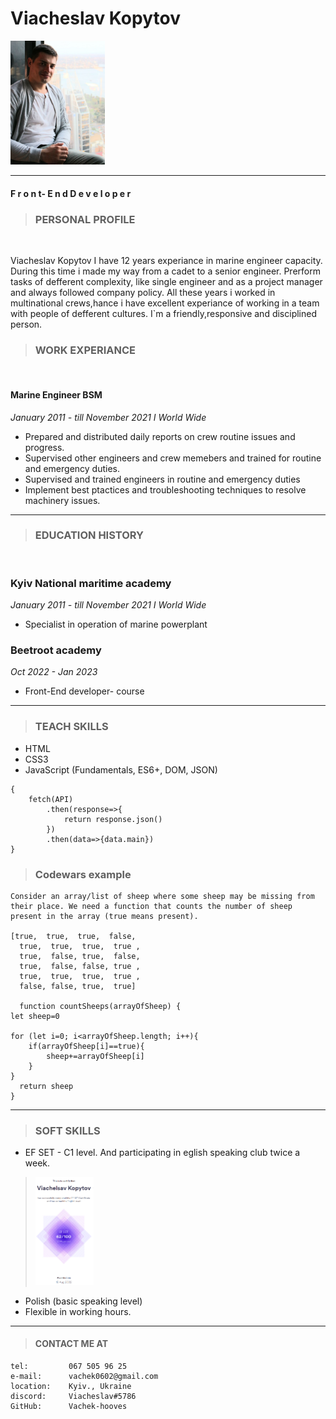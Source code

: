# Viacheslav Kopytov  

<img src="./img/avatar.jpeg" alt="profile photo" width="30%" height="30%">

***

#### F r o n t- E n d  D e v e l o p e r

>### PERSONAL PROFILE
<br>

<p>Viacheslav Kopytov I have 12 years experiance in
marine engineer capacity. During this time i made my
way from a cadet to a senior engineer. Prerform tasks
of defferent complexity, like single engineer and as a
project manager and always followed company policy.
All these years i worked in multinational crews,hance i
have excellent experiance of working in a team with
people of defferent cultures. I`m a friendly,responsive
and disciplined person.</p>

>### WORK EXPERIANCE
<br>

#### Marine Engineer BSM

*<p>January 2011 - till November 2021 I World Wide</p>*

* Prepared and distributed daily reports on crew
routine issues and progress.
* Supervised other engineers and crew memebers
and trained for routine and emergency duties.
* Supervised and trained engineers in routine
and emergency duties
* Implement best ptactices and
troubleshooting techniques to resolve
machinery issues.
***
>### EDUCATION HISTORY
<br>

### Kyiv National maritime academy

*<p>January 2011 - till November 2021 I World Wide</p>*

* Specialist in operation of marine
powerplant

### Beetroot academy

*<p>Oct 2022 - Jan 2023</p>*

* Front-End developer- course 
***
>### TEACH SKILLS
* HTML
* CSS3
* JavaScript (Fundamentals, ES6+, DOM, JSON)

```
{
    fetch(API)
        .then(response=>{
            return response.json()
        })
        .then(data=>{data.main})
}
```
> ### Codewars example
```
Consider an array/list of sheep where some sheep may be missing from their place. We need a function that counts the number of sheep present in the array (true means present).

[true,  true,  true,  false,
  true,  true,  true,  true ,
  true,  false, true,  false,
  true,  false, false, true ,
  true,  true,  true,  true ,
  false, false, true,  true]

  function countSheeps(arrayOfSheep) {
let sheep=0

for (let i=0; i<arrayOfSheep.length; i++){
    if(arrayOfSheep[i]==true){
        sheep+=arrayOfSheep[i]
    }
}
  return sheep
}

```
***
>### SOFT SKILLS
* EF SET - C1 level. And participating in eglish speaking club twice a week.

><img src="./img/EF-TEST.png" alt="profile photo" width="20%" height="10%">

* Polish (basic speaking level)
* Flexible in working
hours.

***
> #### CONTACT ME AT


```
tel:         067 505 96 25
e-mail:      vachek0602@gmail.com
location:    Kyiv., Ukraine
discord:     Viacheslav#5786
GitHub:      Vachek-hooves
```
